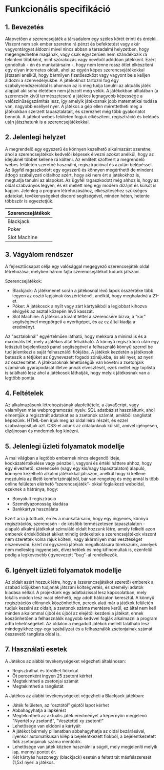 # Funkcionális specifikáció

## 1. Bevezetés
Alapvetően a szerencsejáték a társadalom egy széles körét érinti és érdekli. 
Viszont nem sok ember szeretne rá pénzt és befektetést vagy akár vagyontárgyat áldozni mivel nincs abban a társadalmi helyzetben, 
hogy megengedhetné magának, vagy csak egyszerűen nem szándékozik rá tekinteni többként, mint szórakozás vagy nevéből adódóan játékként.
Ezért gondoltuk - én és munkatársaim -, hogy nem lenne rossz ötlet elkészíteni egy olyan internetes oldalt, 
ahol az egyén képes szerencsejátékokkal játszani anélkül, 
hogy bármilyen fizetőeszközt vagy vagyont bele kelljen áldozni a szenvedélyükbe.
A játékokhoz tartozni fog egy szabályrendszeroldal is ahonnan az is meg tudja tanulni az aktuális játék alapjait aki soha életében nem játszott még velük. 
A játékokban álltalában (a szerencsén kívül természetesen) a játékos legnagyobb képessége a valószínűségszámítás lesz, 
így amelyik játékosnak jobb matematikai tudása van, nagyobb eséllyel nyer.
A játékos a gép ellen mérettetheti meg a játékokban szerzett tapasztalatait, és szerezhet még több gyakorlatot bennük.
A játékot webes felületen fogjuk elkészíteni, regisztráció és belépés után játszhatunk is a szerencsejátékokkal.

## 2. Jelenlegi helyzet
A megrendelő egy egyszerű és könnyen kezelhető alkalmazást szeretne, 
ahol a szerencsejátékok kedvelői képesek élvezni azokat anélkül, hogy az idejüknél többet kellene rá költeni. 
Az említett szoftvert a megrendelő webes felületen szeretné használni, regisztrációval és azután belépéssel.
Az ügyfél ragaszkodott egy egyszerű és könnyen megérthető de mindent átfogó szabályzati oldalhoz azért, 
hogy aki nem ért a játékokhoz is, megtudja tanulni az alapokat. 
Az ügyfél ragaszkodott még ahhoz is, hogy az oldal szabványos legyen, 
és ez mellett még egy modern dizájnt és külsőt is kapjon. Jelenleg a program létrehozásához, 
elkészítéséhez szükséges adatokat, tevékenységeket discord segítségével, minden héten, hetente többször is egyeztetjük.

|**Szerencsejátékok**|
|--------|
|Blackjack|
|Poker|
|Slot Machine|

## 3. Vágyálom rendszer
A fejlesztőcsapat célja egy valósággal megegyező szerencsejáték oldal létrehozása, 
melyben három fajta szerencsejátékot tudunk játszani. 

Szerencsejátékok:

- Blackjack: A játékmenet során a játékosnál lévő lapok összértéke több legyen az osztó lapjainak összértékénél, anélkül, hogy meghaladná a 21-et.
- Póker: A játékosok a  nyílt vagy zárt kártyáikból a legjobbat kihozva elvigyék az asztal közepén lévő kasszát.
- Slot Machine: A játékos a kívánt téttel a szerencsére bízva, a "kar" segítségével megpörgeti a nyerőgépet, és az ez által kiadja a eredményt.

Az "asztaloknál" egyértelműen látható, hogy mekkora a minimális és a maximális tét, 
mely a játékos által felrakható. 
A könnyű regisztráció után egy letisztult bejelentkező panel segítségével a felhasználó könnyű szerrel be tud jelentkezi a saját felhasználói fiókjába. 
A játékok kezdetén a játékosok beteszik a tétjüket az úgynevezett fogadó zónájukba, és aki nyer, az nyeri az összes tétet. 
A játékosoknak lehetőségük van követni a zsetonjaik számának gyarapodását illetve annak elvesztését, 
ezek mellet egy toplista is található lesz ahol a játékosok láthatják, hogy melyik játékosnak van a legtöbb pontja.

## 4. Feltételek
Az alkalmazásunk létrehozásának alapfeltétele, a JavaScript, 
vagy valamilyen más webprogramozási nyelv. 
SQL adatbázist használtunk, ahol elmentjük a regisztrált adatokat és a zsetonok számát, amikből ranglistát képezünk. 
HTML-ben írjuk meg az oldal leíró részét, és ezzel szabványosítjuk azt. 
CSS-el adunk az oldalunknak külsőt, amivel igényesen, dizájnosan és modernek fog kinézni.

## 5. Jelenlegi üzleti folyamatok modellje
A mai világban a legtöbb embernek nincs elegendő ideje, kockázatértékelése vagy pénzbeli, 
vagyoni és értéki háttere ahhoz, hogy egy élvezhető, szerencsén (vagy egy kis/nagy tapasztalaton) alapuló, 
könnyen kezelhető alkalmi játékokkal játsszon, anélkül hogy ki kellene mozdulnia az illető komfortzónájából, 
bár van rengeteg és még annál is több online felületen elérhető ”szerencsejáték”- okkal foglalkozó weboldal, 
ezeknek a hátránya, hogy:

-   Bonyolult regisztráció
-   Személyazonosság kiadása
-   Bankkártya használata

Ezért arra jutottunk, én és a munkatársaim, hogy egy ingyenes, 
könnyű regisztrációs, szerencsén - de később természetesen tapasztalaton - alapuló alkalmi játékokat szimuláló oldalt hozzunk létre, 
amely felkelti azon emberek érdeklődését akiket mindig érdekeltek 
a szerencsejátékok viszont nem szerettek volna rájuk költeni, vagy akármilyen más veszteséget elszenvedni. 
Ezért mi egyszerű játékok megalkotására törekszünk, amelyek nem mellesleg ingyenesek, 
élvezhetőek és még kifinomultak is, ezenfelül pedig a legkevesebb úgynevezett "bug"-al rendelkezők. 

## 6. Igényelt üzleti folyamatok modellje
Az oldalt azért hozzuk létre, hogy a (szerencsejátékot szerető) emberek a szabad időjükben tudjanak játszani költségvetés, 
és személyi adatok kiadása nélkül. A projektünk egy adatbázissal lesz kapcsolatban, 
mely lokális módon lesz majd elérhető, egy adott hálózaton keresztül. 
A könnyű regisztrációs előnynek köszönhetően, percek alatt már a játékok felületén tudjuk kezelni az oldalt, 
a zsetonok száma mentésre kerül, ez által nem kell minden alkalommal újból és újból az elejétől kezdeni a játékot, 
ennek köszönhetően a felhasználók nagyobb kedvvel fogják alkalmazni a program adta lehetőségeket. 
Az oldalon a megadott játékok mellett található lesz mindegyikhez egy-egy szabályzat és a felhasználók zsetonjainak számát összevető ranglista oldal is. 


## 7. Használati esetek
A Játékos az alábbi tevékenységeket végezheti általánosan:

-   Regisztrálhat és törölhet fiókokat
-   Öt percenként ingyen 25 zsetont kérhet
-   Megtekintheti a zsetonjai számát
- 	Megtekintheti a ranglistát

A Játékos az alábbi tevékenységeket végezheti a Blackjack játékban:

-   Játék felületen, az ”osztótól” géptől lapot kérhet
-   Abbahagyhatja a lapkérést
-   Megtekintheti az aktuális játék eredményét a képernyőn megjelenő "Nyertél xy zsetont!", "Vesztettél xy zsetont!"
-   Lehetősége van eldobni a kártyáit
-   A játékot bármely pillanatban abbahagyhatja az oldal bezárásával, ilyenkor automatikusan kilép a bejelentkezett fiókból, a bejelentkezetett fiók zsetonjainak száma mentődik.
-   Lehetősége van játék közben használni a súgót, mely megjeleníti melyik lap, mennyi pontot ér.
-   Két kártyás huszonegy (blackjack) esetén a feltett tét másfélszeresét (1,5x) nyeri a játékos.